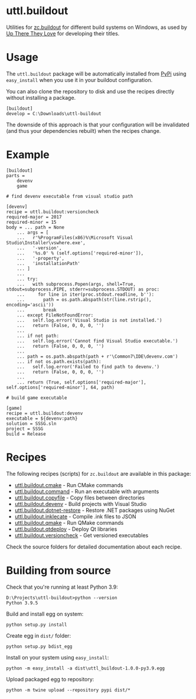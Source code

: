 uttl.buildout
=============

Utilities for [zc.buildout](buildout.org/) for different build systems on Windows, as used by [Up There They Love](https://uptheretheylove.com) for developing their titles.

# Usage

The `uttl.buildout` package will be automatically installed from [PyPi](https://pypi.org/project/uttl.buildout/) using `easy_install` when you use it in your buildout configuration.

You can also clone the repository to disk and use the recipes directly without installing a package.

    [buildout]
    develop = C:\Downloads\uttl-buildout

The downside of this approach is that your configuration will be invalidated (and thus your dependencies rebuilt) when the recipes change.

# Example

    [buildout]
    parts =
        devenv
        game

    # find devenv executable from visual studio path

    [devenv]
    recipe = uttl.buildout:versioncheck
    required-major = 2017
    required-minor = 15
    body = ... path = None
        ... args = [ 
        ...   r'%ProgramFiles(x86)%\Microsoft Visual Studio\Installer\vswhere.exe',
        ...   '-version',
        ...   '%s.0' % (self.options['required-minor']),
        ...   '-property',
        ...   'installationPath'
        ... ]
        ...
        ... try:
        ...   with subprocess.Popen(args, shell=True, stdout=subprocess.PIPE, stderr=subprocess.STDOUT) as proc:
        ...     for line in iter(proc.stdout.readline, b''):
        ...       path = os.path.abspath(str(line.rstrip(), encoding='ascii'))
        ...       break
        ... except FileNotFoundError:
        ...   self.log.error('Visual Studio is not installed.')
        ...   return (False, 0, 0, 0, '')
        ...
        ... if not path:
        ...   self.log.error('Cannot find Visual Studio executable.')
        ...   return (False, 0, 0, 0, '')
        ...
        ... path = os.path.abspath(path + r'\Common7\IDE\devenv.com')
        ... if not os.path.exists(path):
        ...   self.log.error('Failed to find path to devenv.')
        ...   return (False, 0, 0, 0, '')
        ...
        ... return (True, self.options['required-major'], self.options['required-minor'], 64, path)

    # build game executable

    [game]
    recipe = uttl.buildout:devenv
    executable = ${devenv:path}
    solution = SSSG.sln
    project = SSSG
    build = Release

# Recipes

The following recipes (scripts) for `zc.buildout` are available in this package:

* [uttl.buildout.cmake](uttl/buildout/cmake/README.md) - Run CMake commands
* [uttl.buildout.command](uttl/buildout/README.md) - Run an executable with arguments
* [uttl.buildout.copyfile](uttl/buildout/copyfile/README.md) - Copy files between directories
* [uttl.buildout.devenv](uttl/buildout/devenv/README.md) - Build projects with Visual Studio
* [uttl.buildout.dotnet-restore](uttl/buildout/dotnet/restore/README.md) - Restore .NET packages using NuGet
* [uttl.buildout.inklecate](uttl/buildout/inklecate/README.md) - Compile .ink files to JSON
* [uttl.buildout.qmake](uttl/buildout/qmake/README.md) - Run QMake commands
* [uttl.buildout.qtdeploy](uttl/buildout/qtdeploy/README.md) - Deploy Qt libraries
* [uttl.buildout.versioncheck](uttl/buildout/versioncheck/README.md) - Get versioned executables

Check the source folders for detailed documentation about each recipe.

# Building from source

Check that you're running at least Python 3.9:

    D:\Projects\uttl-buildout>python --version
    Python 3.9.5

Build and install egg on system:

    python setup.py install

Create egg in `dist/` folder:

    python setup.py bdist_egg

Install on your system using `easy_install`:

    python -m easy_install -a dist\uttl_buildout-1.0.0-py3.9.egg

Upload packaged egg to repository:

    python -m twine upload --repository pypi dist/*
